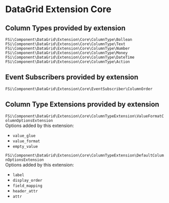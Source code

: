 # DataGrid Extension Core #

## Column Types provided by extension ##

``FSi\Component\DataGrid\Extension\Core\ColumnType\Bollean``  
``FSi\Component\DataGrid\Extension\Core\ColumnType\Text``  
``FSi\Component\DataGrid\Extension\Core\ColumnType\Number``  
``FSi\Component\DataGrid\Extension\Core\ColumnType\Money``  
``FSi\Component\DataGrid\Extension\Core\ColumnType\DateTime``  
``FSi\Component\DataGrid\Extension\Core\ColumnType\Action``  

## Event Subscribers provided by extension ##

``FSi\Component\DataGrid\Extension\Core\EventSubscriber\ColumnOrder``

## Column Type Extensions provided by extension ##

``FSi\Component\DataGrid\Extension\Core\ColumnTypeExtension\ValueFormatColumnOptionsExtension``  
Options added by this extension:  
* ``value_glue``
* ``value_format``
* ``empty_value``

``FSi\Component\DataGrid\Extension\Core\ColumnTypeExtension\DefaultColumnOptionsExtension``  
Options added by this extension:  
* ``label``
* ``display_order``
* ``field_mapping``
* ``header_attr``
* ``attr``